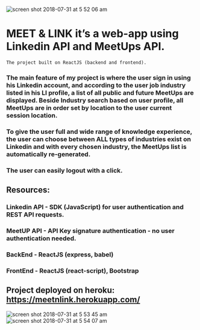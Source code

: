 ![screen shot 2018-07-31 at 5 52 06 am](https://user-images.githubusercontent.com/18123962/43474220-3e88fa40-94c0-11e8-919f-66822b89f3fc.png)



# MEET & LINK it’s a web-app using Linkedin API and MeetUps API.
    The project built on ReactJS (backend and frontend).

### The main feature of my project is where the user sign in using his Linkedin account, and according to the user job industry listed in his LI profile, a list of all public and future MeetUps are displayed. Beside Industry search based on user profile, all MeetUps are in order set by location to the user current session location.

### To give the user full and wide range of knowledge experience, the user can choose between ALL types of industries exist on Linkedin and with every chosen industry, the MeetUps list is automatically re-generated.

### The user can easily logout with a click.

## Resources:

### Linkedin API - SDK (JavaScript) for user authentication and REST API requests.
### MeetUP API - API Key signature authentication - no user authentication needed.
### BackEnd - ReactJS (express, babel)
### FrontEnd - ReactJS (react-script), Bootstrap

## Project deployed on heroku: https://meetnlink.herokuapp.com/

![screen shot 2018-07-31 at 5 53 45 am](https://user-images.githubusercontent.com/18123962/43476703-3cf29a2c-94c7-11e8-99a1-059b189488ea.png)
![screen shot 2018-07-31 at 5 54 07 am](https://user-images.githubusercontent.com/18123962/43476708-3fa0d2d4-94c7-11e8-9367-2cf510326b23.png)
